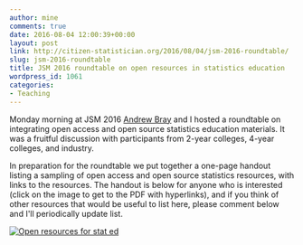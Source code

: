 ```yaml
---
author: mine
comments: true
date: 2016-08-04 12:00:39+00:00
layout: post
link: http://citizen-statistician.org/2016/08/04/jsm-2016-roundtable/
slug: jsm-2016-roundtable
title: JSM 2016 roundtable on open resources in statistics education
wordpress_id: 1061
categories:
- Teaching
---
```


Monday morning at JSM 2016 [Andrew Bray](https://andrewpbray.github.io/) and I hosted a roundtable on integrating open access and open source statistics education materials. It was a fruitful discussion with participants from 2-year colleges, 4-year colleges, and industry.

In preparation for the roundtable we put together a one-page handout listing a sampling of open access and open source statistics resources, with links to the resources. The handout is below for anyone who is interested (click on the image to get to the PDF with hyperlinks), and if you think of other resources that would be useful to list here, please comment below and I'll periodically update list.

[![Open resources for stat ed](http://citizen-statistician.org/wp-content/uploads/2016/08/open-resources-for-stat-ed.001-768x1024.jpeg)](http://bitly.com/open_stated)
